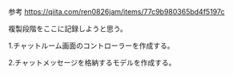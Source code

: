 参考
https://qiita.com/ren0826jam/items/77c9b980365bd4f5197c

複製段階をここに記録しようと思う。

1.チャットルーム画面のコントローラーを作成する。

2.チャットメッセージを格納するモデルを作成する。


